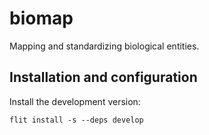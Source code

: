 # biomap

Mapping and standardizing biological entities.

## Installation and configuration

Install the development version:
```
flit install -s --deps develop
```
